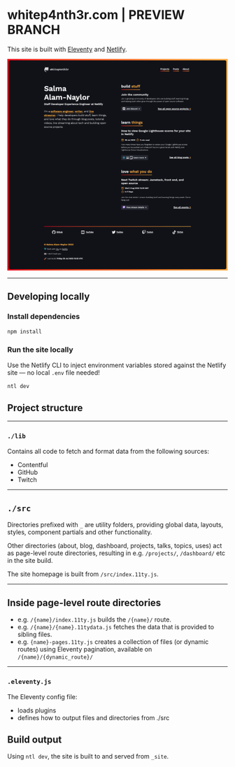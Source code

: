 # whitep4nth3r.com | PREVIEW BRANCH

This site is built with [Eleventy](https://www.11ty.dev/docs/) and [Netlify](https://netlify.com).

![A screenshot of a blog post on whitep4nth3r.com](screenshot.png)

---

## Developing locally

### Install dependencies

```bash
npm install
```

### Run the site locally

Use the Netlify CLI to inject environment variables stored against the Netlify site — no local `.env` file needed!

```bash
ntl dev
```

## Project structure

---

### `./lib`

Contains all code to fetch and format data from the following sources:

- Contentful
- GitHub
- Twitch

---

## `./src`

Directories prefixed with `_` are utility folders, providing global data, layouts, styles, component partials and other
functionality.

Other directories (about, blog, dashboard, projects, talks, topics, uses) act as page-level route directories, resulting
in e.g. `/projects/`, `/dashboard/` etc in the site build.

The site homepage is built from `/src/index.11ty.js`.

---

## Inside page-level route directories

- e.g. `/{name}/index.11ty.js` builds the `/{name}/` route.
- e.g. `/{name}/{name}.11tydata.js` fetches the data that is provided to sibling files.
- e.g. `{name}-pages.11ty.js` creates a collection of files (or dynamic routes) using Eleventy pagination, available on
  `/{name}/{dynamic_route}/`

---

### `.eleventy.js`

The Eleventy config file:

- loads plugins
- defines how to output files and directories from ./src

## Build output

Using `ntl dev`, the site is built to and served from `_site`.
